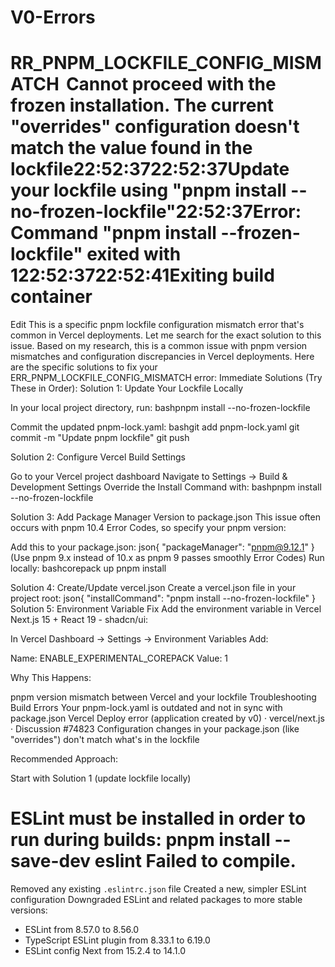 # V0-Errors

# RR_PNPM_LOCKFILE_CONFIG_MISMATCH  Cannot proceed with the frozen installation. The current "overrides" configuration doesn't match the value found in the lockfile22:52:3722:52:37Update your lockfile using "pnpm install --no-frozen-lockfile"22:52:37Error: Command "pnpm install --frozen-lockfile" exited with 122:52:3722:52:41Exiting build container

Edit
This is a specific pnpm lockfile configuration mismatch error that's common in Vercel deployments. Let me search for the exact solution to this issue.
Based on my research, this is a common issue with pnpm version mismatches and configuration discrepancies in Vercel deployments. Here are the specific solutions to fix your ERR_PNPM_LOCKFILE_CONFIG_MISMATCH error:
Immediate Solutions (Try These in Order):
Solution 1: Update Your Lockfile Locally

In your local project directory, run:
bashpnpm install --no-frozen-lockfile

Commit the updated pnpm-lock.yaml:
bashgit add pnpm-lock.yaml
git commit -m "Update pnpm lockfile"
git push


Solution 2: Configure Vercel Build Settings

Go to your Vercel project dashboard
Navigate to Settings → Build & Development Settings
Override the Install Command with:
bashpnpm install --no-frozen-lockfile


Solution 3: Add Package Manager Version to package.json
This issue often occurs with pnpm 10.4 Error Codes, so specify your pnpm version:

Add this to your package.json:
json{
  "packageManager": "pnpm@9.12.1"
}
(Use pnpm 9.x instead of 10.x as pnpm 9 passes smoothly Error Codes)
Run locally:
bashcorepack up
pnpm install


Solution 4: Create/Update vercel.json
Create a vercel.json file in your project root:
json{
  "installCommand": "pnpm install --no-frozen-lockfile"
}
Solution 5: Environment Variable Fix
Add the environment variable in Vercel Next.js 15 + React 19 - shadcn/ui:

In Vercel Dashboard → Settings → Environment Variables
Add:

Name: ENABLE_EXPERIMENTAL_COREPACK
Value: 1



Why This Happens:

pnpm version mismatch between Vercel and your lockfile Troubleshooting Build Errors
Your pnpm-lock.yaml is outdated and not in sync with package.json Vercel Deploy error (application created by v0) · vercel/next.js · Discussion #74823
Configuration changes in your package.json (like "overrides") don't match what's in the lockfile

Recommended Approach:

Start with Solution 1 (update lockfile locally)


# ESLint must be installed in order to run during builds: pnpm install --save-dev eslint Failed to compile.
Removed any existing `.eslintrc.json` file
Created a new, simpler ESLint configuration
Downgraded ESLint and related packages to more stable versions:

- ESLint from 8.57.0 to 8.56.0
- TypeScript ESLint plugin from 8.33.1 to 6.19.0
- ESLint config Next from 15.2.4 to 14.1.0
